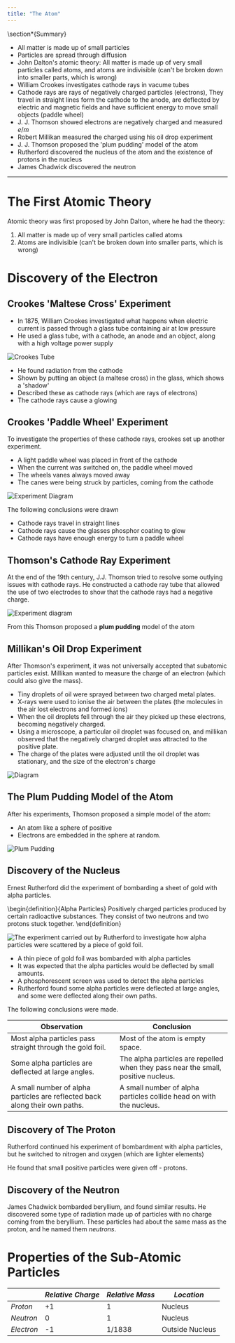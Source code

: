 ```yaml
---
title: "The Atom"
---
```


\section*{Summary}

- All matter is made up of small particles
- Particles are spread through diffusion
- John Dalton's atomic theory: All matter is made up of very small particles called atoms, and atoms are indivisible (can't be broken down into smaller parts, which is wrong)
- William Crookes investigates cathode rays in vacume tubes
- Cathode rays are rays of negatively charged particles (electrons), They travel in straight lines form the cathode to the anode, are deflected by electric and magnetic fields and have sufficient energy to move small objects (paddle wheel)
- J. J. Thomson showed electrons are negatively charged and measured $e/m$
- Robert Millikan measured the charged using his oil drop experiment
- J. J. Thomson proposed the 'plum pudding' model of the atom
- Rutherford discovered the nucleus of the atom and the existence of protons in the nucleus
- James Chadwick discovered the neutron
  
---

# The First Atomic Theory

Atomic theory was first proposed by John Dalton, where he had the theory:

1. All matter is made up of very small particles called atoms
2. Atoms are indivisible (can't be broken down into smaller parts, which is wrong)

# Discovery of the Electron

## Crookes 'Maltese Cross' Experiment

- In 1875, William Crookes investigated what happens when electric current is passed through a glass tube containing air at low pressure
- He used a glass tube, with a cathode, an anode and an object, along with a high voltage power supply

![Crookes Tube](https://upload.wikimedia.org/wikipedia/commons/b/bf/Crookes_tube_two_views.jpg)

- He found radiation from the cathode
- Shown by putting an object (a maltese cross) in the glass, which shows a 'shadow'
- Described these as cathode rays (which are rays of electrons)
- The cathode rays cause a glowing

## Crookes 'Paddle Wheel' Experiment

To investigate the properties of these cathode rays, crookes set up another experiment.

- A light paddle wheel was placed in front of the cathode
- When the current was switched on, the paddle wheel moved
- The wheels vanes always moved away
- The canes were being struck by particles, coming from the cathode

![Experiment Diagram](https://physicsmax.com/wp-content/uploads/2014/08/1603.jpg)

The following conclusions were drawn

- Cathode rays travel in straight lines
- Cathode rays cause the glasses phosphor coating to glow
- Cathode rays have enough energy to turn a paddle wheel

## Thomson's Cathode Ray Experiment

At the end of the 19th century, J.J. Thomson tried to resolve some outlying issues with cathode rays.
He constructed a cathode ray tube that allowed the use of two electrodes to show that the cathode rays had a negative charge.

![Experiment diagram](https://upload.wikimedia.org/wikipedia/commons/thumb/a/a3/JJ_Thomson_Cathode_Ray_2_explained.svg/500px-JJ_Thomson_Cathode_Ray_2_explained.svg.png)

From this Thomson proposed a **plum pudding** model of the atom

## Millikan's Oil Drop Experiment

After Thomson's experiment, it was not universally accepted that subatomic particles exist.
Millikan wanted to measure the charge of an electron (which could also give the mass).

- Tiny droplets of oil were sprayed between two charged metal plates.
- X-rays were used to ionise the air between the plates (the molecules in the air lost electrons and formed ions)
- When the oil droplets fell through the air they picked up these electrons, becoming negatively charged.
- Using a microscope, a particular oil droplet was focused on, and millikan observed that the negatively charged droplet was attracted to the positive plate.
- The charge of the plates were adjusted until the oil droplet was stationary, and the size of the electron's charge

![Diagram](https://lh6.googleusercontent.com/-4EWgjurl8WM/TXRsQZQ49UI/AAAAAAAAAco/bZfkBqaER3g/s1600/big+mod.JPG)

## The Plum Pudding Model of the Atom

After his experiments, Thomson proposed a simple model of the atom:

- An atom like a sphere of positive
- Electrons are embedded in the sphere at random.

![Plum Pudding](https://d2gne97vdumgn3.cloudfront.net/api/file/G513BNVbRkaYgB63CplV)

## Discovery of the Nucleus

Ernest Rutherford did the experiment of bombarding a sheet of gold with alpha particles.

\begin{definition}{Alpha Particles}
Positively charged particles produced by certain radioactive substances.
They consist of two neutrons and two protons stuck together.
\end{definition}

![The experiment carried out by Rutherford to investigate how alpha particles were scattered by a piece of gold foil.](https://i.imgur.com/BToJ11t.jpg)

- A thin piece of gold foil was bombarded with alpha particles
- It was expected that the alpha particles would be deflected by small amounts.
- A phosphorescent screen was used to detect the alpha particles
- Rutherford found some alpha particles were deflected at large angles, and some were deflected along their own paths.

The following conclusions were made.

| **Observation**                                                             | **Conclusion**                                                                    |
|-----------------------------------------------------------------------------|-----------------------------------------------------------------------------------|
| Most alpha particles pass straight through the gold foil.                   | Most of the atom is empty space.                                                  |
| Some alpha particles are deflected at large angles.                         | The alpha particles are repelled when they pass near the small, positive nucleus. |
| A small number of alpha particles are reflected back along their own paths. | A small number of alpha particles collide head on with the nucleus.               |



## Discovery of The Proton

Rutherford continued his experiment of bombardment with alpha particles, but he switched to nitrogen and oxygen (which are lighter elements)

He found that small positive particles were given off - protons.

## Discovery of the Neutron

James Chadwick bombarded beryllium, and found similar results.
He discovered some type of radiation made up of particles with no charge coming from the beryllium.
These particles had about the same mass as the proton, and he named them _neutrons_.

# Properties of the Sub-Atomic Particles

|            | *Relative Charge* | *Relative Mass* | *Location*      |
| ---------- | ----------------- | --------------- | --------------- |
| *Proton*   | +1                | 1               | Nucleus         |
| *Neutron*  | 0                 | 1               | Nucleus         |
| *Electron* | -1                | 1/1838          | Outside Nucleus |